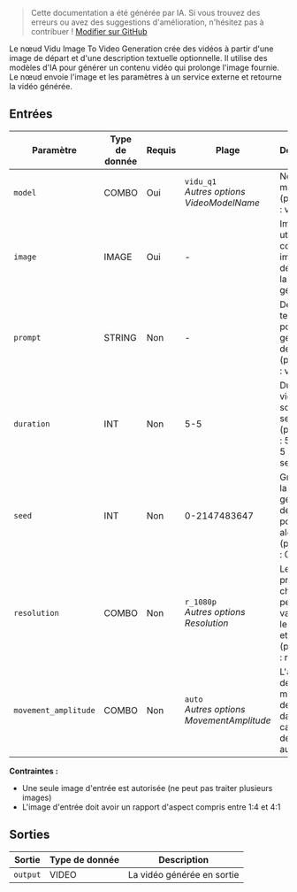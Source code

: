 > Cette documentation a été générée par IA. Si vous trouvez des erreurs ou avez des suggestions d'amélioration, n'hésitez pas à contribuer ! [Modifier sur GitHub](https://github.com/Comfy-Org/embedded-docs/blob/main/comfyui_embedded_docs/docs/ViduImageToVideoNode/fr.md)

Le nœud Vidu Image To Video Generation crée des vidéos à partir d'une image de départ et d'une description textuelle optionnelle. Il utilise des modèles d'IA pour générer un contenu vidéo qui prolonge l'image fournie. Le nœud envoie l'image et les paramètres à un service externe et retourne la vidéo générée.

## Entrées

| Paramètre | Type de donnée | Requis | Plage | Description |
|-----------|-----------|----------|-------|-------------|
| `model` | COMBO | Oui | `vidu_q1`<br>*Autres options VideoModelName* | Nom du modèle (par défaut : vidu_q1) |
| `image` | IMAGE | Oui | - | Image à utiliser comme image de départ pour la vidéo générée |
| `prompt` | STRING | Non | - | Description textuelle pour la génération de vidéo (par défaut : vide) |
| `duration` | INT | Non | 5-5 | Durée de la vidéo de sortie en secondes (par défaut : 5, fixée à 5 secondes) |
| `seed` | INT | Non | 0-2147483647 | Graine pour la génération de vidéo (0 pour aléatoire) (par défaut : 0) |
| `resolution` | COMBO | Non | `r_1080p`<br>*Autres options Resolution* | Les valeurs prises en charge peuvent varier selon le modèle et la durée (par défaut : r_1080p) |
| `movement_amplitude` | COMBO | Non | `auto`<br>*Autres options MovementAmplitude* | L'amplitude de mouvement des objets dans le cadre (par défaut : auto) |

**Contraintes :**

- Une seule image d'entrée est autorisée (ne peut pas traiter plusieurs images)
- L'image d'entrée doit avoir un rapport d'aspect compris entre 1:4 et 4:1

## Sorties

| Sortie | Type de donnée | Description |
|-------------|-----------|-------------|
| `output` | VIDEO | La vidéo générée en sortie |
